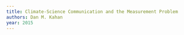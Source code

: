 ```yaml
---
title: Climate-Science Communication and the Measurement Problem
authors: Dan M. Kahan
year: 2015
---
```


